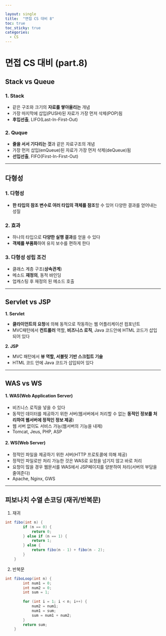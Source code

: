 ```yaml
---

layout: single
title:  "면접 CS 대비 8"
toc: true
toc_sticky: true
categories:
  - CS
---
```


#  면접 CS 대비 (part.8)



## Stack vs Queue



### **1. Stack**

- 같은 구조와 크기의 **자료를 쌓아올리는** 개념
- 가장 마지막에 삽입(PUSH)된 자료가 가장 먼저 삭제(POP)됨
- **후입선출**, LIFO(Last-In-First-Out)




### **2.  Quque**

- **줄을 서서 기다리는 것**과 같은 자료구조의 개념
- 가장 먼저 삽입(enQueue)된 자료가 가장 먼저 삭제(deQueue)됨
- **선입선출**, FIFO(First-In-First-Out)



---



## 다형성

### **1. 다형성**

- **한 타입의 참조 변수로 여러 타입의 객체를 참조**할 수 있어 다양한 결과를 얻어내는 성질  



### **2. 효과**

- 하나의 타입으로 **다양한 실행 결과**를 얻을 수 있다
- **객체를 부품화**하여 유지 보수를 편하게 한다  



### **3. 다형성 성립  조건**

- 클래스 계층 구조(**상속관계**)
- 메소드 **재정의**, 동적 바인딩
- 업캐스팅 후 재정의 된 메소드 호출  



---



## Servlet vs JSP



**1. Servlet**

- **클라이언트의 요청**에 의해 동적으로 작동하는 웹 어플리케이션 컴포넌트
- MVC패턴에서 **컨트롤러** 역할, **비즈니스 로직**, Java 코드안에 HTML 코드가 삽입되어 있다



**2. JSP**

- MVC 패턴에서 **뷰 역할, 서블릿 기반 스크립트 기술**
- HTML 코드 안에 Java 코드가 삽입되어 있다

---



## WAS vs WS



#### **1. WAS(Web Application Server)**

- 비즈니스 로직을 넣을 수 있다
- 동적인 데이터를 제공하기 위한 서버(웹서버에서 처리할 수 없는 **동적인 정보를 처리하여 웹서버에 정적인 정보 제공**)
- 웹 서버 없이도 서비스 가능(웹서버의 기능을 내제)
- Tomcat, Jeus, PHP, ASP  



#### **2. WS(Web Server)**

- 정적인 파일을 제공하기 위한 서버(HTTP 프로토콜에 의해 제공)
- 정적인 파일로만 처리 가능한 것은 WAS로 요청을 넘기지 않고 바로 처리
- 요청이 많을 경우 웹문서를 WAS에서 JSP페이지를 양분하여 처리(서버의 부담을 줄여준다)
- Apache, Nginx, GWS 

---



## 피보나치 수열 손코딩 (재귀/반복문)



1) 재귀

```java
int fibo(int n) {
		if (n == 0) {
			return 0;
		} else if (n == 1) {
			return 1;
		} else {
			return fibo(n - 1) + fibo(n - 2);
		}
	}
```



2) 반복문

```java
int fiboLoop(int n) {
		int num1 = 0;
		int num2 = 0;
		int sum = 1;
		
		for (int i = 1; i < n; i++) {
			num2 = num1;
			num1 = sum;
			sum = num1 + num2;
		}
		return sum;
	}
```


